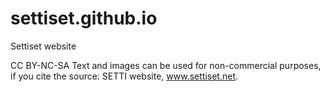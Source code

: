 # settiset.github.io
Settiset website

CC BY-NC-SA
Text and images can be used for non-commercial purposes, if you cite the source: SETTI website, www.settiset.net.
